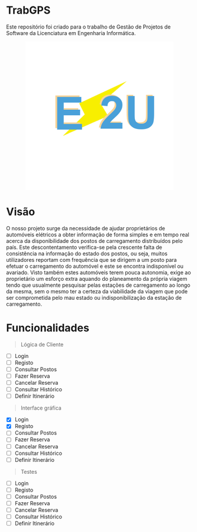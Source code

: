 # TrabGPS
Este repositório foi criado para o trabalho de Gestão de Projetos de Software da Licenciatura em Engenharia Informática.
<div align="center">
  <img width = "400px" height = "400px" src="src//main//resources//img//E2U.png">
</div>

# Visão
O nosso projeto surge da necessidade de ajudar proprietários de automóveis elétricos a obter informação de forma simples e em tempo real acerca da disponibilidade dos postos de carregamento distribuídos pelo país. Este descontentamento verifica-se pela crescente falta de consistência na informação do estado dos postos, ou seja, muitos utilizadores reportam com frequência que se dirigem a um posto para efetuar o carregamento do automóvel e este se encontra indisponível ou avariado.
Visto também estes automóveis terem pouca autonomia, exige ao proprietário um esforço extra aquando do planeamento da própria viagem tendo que usualmente pesquisar pelas estações de carregamento ao longo da mesma, sem o mesmo ter a certeza da viabilidade da viagem que pode ser comprometida pelo mau estado ou indisponibilização da estação de carregamento.

# Funcionalidades
> Lógica de Cliente
- [ ] Login
- [ ] Registo
- [ ] Consultar Postos
- [ ] Fazer Reserva
- [ ] Cancelar Reserva
- [ ] Consultar Histórico
- [ ] Definir Itinerário
> Interface gráfica
- [X] Login
- [X] Registo
- [ ] Consultar Postos
- [ ] Fazer Reserva
- [ ] Cancelar Reserva
- [ ] Consultar Histórico
- [ ] Definir Itinerário
> Testes
- [ ] Login
- [ ] Registo
- [ ] Consultar Postos
- [ ] Fazer Reserva
- [ ] Cancelar Reserva
- [ ] Consultar Histórico
- [ ] Definir Itinerário
